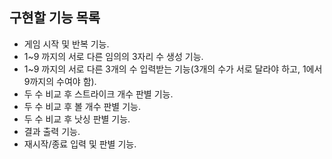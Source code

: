 ## 구현할 기능 목록
* 게임 시작 및 반복 기능.
* 1~9 까지의 서로 다른 임의의 3자리 수 생성 기능.
* 1~9 까지의 서로 다른 3개의 수 입력받는 기능(3개의 수가 서로 달라야 하고, 1에서 9까지의 수여야 함).
* 두 수 비교 후 스트라이크 개수 판별 기능.
* 두 수 비교 후 볼 개수 판별 기능.
* 두 수 비교 후 낫싱 판별 기능.
* 결과 출력 기능.
* 재시작/종료 입력 및 판별 기능.